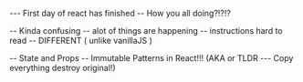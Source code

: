 --- First day of react has finished
-- How you all doing?!?!?


-- Kinda confusing
-- alot of things are happening
-- instructions hard to read
-- DIFFERENT ( unlike vanillaJS )

-- State and Props
-- Immutable Patterns in React!!! (AKA or TLDR --- Copy everything destroy original!)